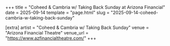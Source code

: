 +++
title = "Coheed & Cambria w/ Taking Back Sunday at Arizona Financial"
date = 2025-09-14
template = "page.html"
slug = "2025-09-14-coheed-cambria-w-taking-back-sunday"

[extra]
artist = "Coheed & Cambria w/ Taking Back Sunday"
venue = "Arizona Financial Theatre"
venue_url = "https://www.azfinancialtheatre.com/"
+++
